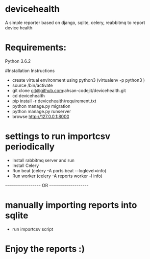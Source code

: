 # devicehealth
A simple reporter based on django, sqlite, celery, reabbitmq to report device health

# Requirements:
Python 3.6.2

#Installation Instructions
- create virtual environment using python3 (virtualenv -p python3 <venvname>)
- source <venvname>/bin/activate
- git clone git@github.com:ahsan-codejit/devicehealth.git
- cd devicehealth
- pip install -r devicehealth/requirement.txt
- python manage.py migration
- python manage.py runserver
- browse http://127.0.0.1:8000

# settings to run importcsv periodically
- Install rabbitmq server and run
- Install Celery
- Run beat (celery -A ports beat --loglevel=info)
- Run worker (celery -A reports worker -l info)

------------------ OR --------------------

# manually importing reports into sqlite
- run importcsv script

# Enjoy the reports :)
